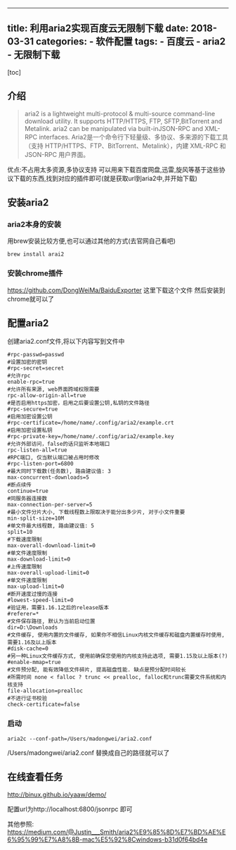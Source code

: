 
---
title: 利用aria2实现百度云无限制下载
date: 2018-03-31
categories:
    - 软件配置
tags: 
    - 百度云
    - aria2
    - 无限制下载
---


[toc]

<!--more-->


## 介绍

>aria2 is a lightweight multi-protocol & multi-source command-line download utility. It supports HTTP/HTTPS, FTP, SFTP,BitTorrent and Metalink. aria2 can be manipulated via built-inJSON-RPC and XML-RPC interfaces.
Aria2是一个命令行下轻量级、多协议、多来源的下载工具（支持 HTTP/HTTPS、FTP、BitTorrent、Metalink），内建 XML-RPC 和 JSON-RPC 用户界面。

优点:不占用太多资源,多协议支持
可以用来下载百度网盘,迅雷,旋风等基于这些协议下载的东西,找到对应的插件即可(就是获取url到aria2中,并开始下载)

## 安装aria2


### aria2本身的安装
用brew安装比较方便,也可以通过其他的方式(去官网自己看吧)

```
brew install arai2
```

### 安装chrome插件
https://github.com/DongWeiMa/BaiduExporter
这里下载这个文件 然后安装到chrome就可以了

## 配置aria2
创建aria2.conf文件,将以下内容写到文件中

```
#rpc-passwd=passwd
#设置加密的密钥
#rpc-secret=secret
#允许rpc
enable-rpc=true
#允许所有来源, web界面跨域权限需要
rpc-allow-origin-all=true
#是否启用https加密，启用之后要设置公钥,私钥的文件路径
#rpc-secure=true
#启用加密设置公钥
#rpc-certificate=/home/name/.config/aria2/example.crt
#启用加密设置私钥
#rpc-private-key=/home/name/.config/aria2/example.key
#允许外部访问，false的话只监听本地端口
rpc-listen-all=true
#RPC端口, 仅当默认端口被占用时修改
#rpc-listen-port=6800
#最大同时下载数(任务数), 路由建议值: 3
max-concurrent-downloads=5
#断点续传
continue=true
#同服务器连接数
max-connection-per-server=5
#最小文件分片大小, 下载线程数上限取决于能分出多少片, 对于小文件重要
min-split-size=10M
#单文件最大线程数, 路由建议值: 5
split=10
#下载速度限制
max-overall-download-limit=0
#单文件速度限制
max-download-limit=0
#上传速度限制
max-overall-upload-limit=0
#单文件速度限制
max-upload-limit=0
#断开速度过慢的连接
#lowest-speed-limit=0
#验证用，需要1.16.1之后的release版本
#referer=*
#文件保存路径, 默认为当前启动位置
dir=D:\Downloads
#文件缓存, 使用内置的文件缓存, 如果你不相信Linux内核文件缓存和磁盘内置缓存时使用, 需要1.16及以上版本
#disk-cache=0
#另一种Linux文件缓存方式, 使用前确保您使用的内核支持此选项, 需要1.15及以上版本(?)
#enable-mmap=true
#文件预分配, 能有效降低文件碎片, 提高磁盘性能. 缺点是预分配时间较长
#所需时间 none < falloc ? trunc << prealloc, falloc和trunc需要文件系统和内核支持
file-allocation=prealloc
#不进行证书校验
check-certificate=false
```
### 启动
```
aria2c --conf-path=/Users/madongwei/aria2.conf
```
/Users/madongwei/aria2.conf 替换成自己的路径就可以了
## 在线查看任务
http://binux.github.io/yaaw/demo/

配置url为http://localhost:6800/jsonrpc 即可


其他参照:
https://medium.com/@Justin___Smith/aria2%E9%85%8D%E7%BD%AE%E6%95%99%E7%A8%8B-mac%E5%92%8Cwindows-b31d0f64bd4e

